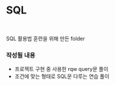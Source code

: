 # SQL

<br>

SQL 활용법 훈련을 위해 만든 folder

### 작성될 내용
- 프로젝트 구현 중 사용한 rqw query문 풀이
- 조건에 맞는 형태로 SQL문 다루는 연습 풀이
